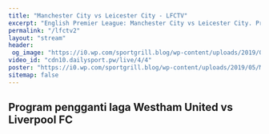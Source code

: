 ```yaml
---
title: "Manchester City vs Leicester City - LFCTV"
excerpt: "English Premier League: Manchester City vs Leicester City. Program pengganti laga Westham United vs Liverpool FC"
permalink: "/lfctv2"
layout: "stream"
header:
 og_image: "https://i0.wp.com/sportgrill.blog/wp-content/uploads/2019/05/MNCLEI.png?zoom=3&resize=320%2C179&ssl=1"
video_id: "cdn10.dailysport.pw/live/4/4"
poster: "https://i0.wp.com/sportgrill.blog/wp-content/uploads/2019/05/MNCLEI.png?zoom=3&resize=320%2C179&ssl=1"
sitemap: false
---
```


## Program pengganti laga Westham United vs Liverpool FC
